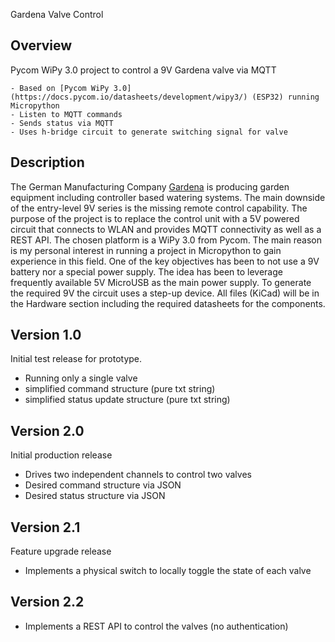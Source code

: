 Gardena Valve Control
## Overview
Pycom WiPy 3.0 project to control a 9V Gardena valve via MQTT

	- Based on [Pycom WiPy 3.0](https://docs.pycom.io/datasheets/development/wipy3/) (ESP32) running Micropython
	- Listen to MQTT commands
	- Sends status via MQTT
	- Uses h-bridge circuit to generate switching signal for valve

## Description
The German Manufacturing Company [Gardena](https://en.wikipedia.org/wiki/Gardena_(company)) is producing garden equipment including controller based watering systems. The main downside of the entry-level 9V series is the missing remote control capability.
The purpose of the project is to replace the control unit with a 5V powered circuit that connects to WLAN and provides MQTT connectivity as well as a REST API.
The chosen platform is a WiPy 3.0 from Pycom. The main reason is my personal interest in running a project in Micropython to gain experience in this field.
One of the key objectives has been to not use a 9V  battery nor a special power supply. The idea has been to leverage frequently available 5V MicroUSB as the main power supply. To generate the required 9V the circuit uses a step-up device.
All files (KiCad) will be in the Hardware section including the required datasheets for the components.

## Version 1.0
Initial test release for prototype.
- Running only a single valve
- simplified command structure (pure txt string)
- simplified status update structure (pure txt string)

## Version 2.0
Initial production release
- Drives two independent channels to control two valves
- Desired command structure via JSON
- Desired status structure via JSON

## Version 2.1
Feature upgrade release
- Implements a physical switch to locally toggle the state of each valve

## Version 2.2
- Implements a REST API to control the valves (no authentication)


